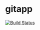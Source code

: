 # gitapp
[![Build Status](https://dev.azure.com/ProjectNew0786/AgileProject/_apis/build/status%2FDevOps0786.gitapp?branchName=master)](https://dev.azure.com/ProjectNew0786/AgileProject/_build/latest?definitionId=5&branchName=master)
